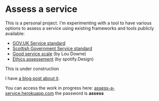 # Assess a service

This is a personal project. I'm experimenting with a tool to have various options to assess a service using existing frameworks and tools publicly available:

- [GOV.UK Service standard](https://www.gov.uk/service-manual/service-standard)
- [Scottish Government Service standard](https://www.gov.scot/publications/digital-scotland-service-standard/)
- [Good service scale](https://good.services/the-good-services-scale) (by Lou Downe)
- [Ethics assessement](https://spotify.design/article/investigating-consequences-with-our-ethics-assessment) (by spotify.Design)

This is under construction

I have [a blog post about it](https://blog.chezleskrus.com/2020/11/15/assess-a-service/).

You can access the work in progress here: [assess-a-service.herokuapp.com](https://assess-a-service.herokuapp.com/) the password is **assess**
